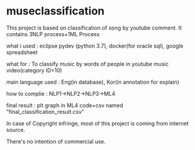 # museclassification
This project is based on classification of song by youtube comment. It contains 3NLP process+1ML Process

what i used : eclipse pydev (python 3.7), docker(for oracle sql), google spreadsheet

what for : To classify music by words of people in youtube music video(category ID=10)

main language used : Eng(in database), Kor(in annotation for explain)

how to complie : NLP1->NLP2->NLP3->ML4

final result : plt graph in ML4 code+csv named "final_classification_result.csv"

In case of Copyright infringe, most of this project is coming from internet source.

There's no intention of commercial use.
